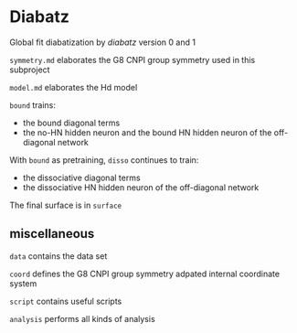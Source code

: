 # Diabatz
Global fit diabatization by *diabatz* version 0 and 1

`symmetry.md` elaborates the G8 CNPI group symmetry used in this subproject

`model.md` elaborates the Hd model

`bound` trains:
* the bound diagonal terms
* the no-HN hidden neuron and the bound HN hidden neuron of the off-diagonal network

With `bound` as pretraining, `disso` continues to train:
* the dissociative diagonal terms
* the dissociative HN hidden neuron of the off-diagonal network

The final surface is in `surface`

## miscellaneous
`data` contains the data set

`coord` defines the G8 CNPI group symmetry adpated internal coordinate system

`script` contains useful scripts

`analysis` performs all kinds of analysis
